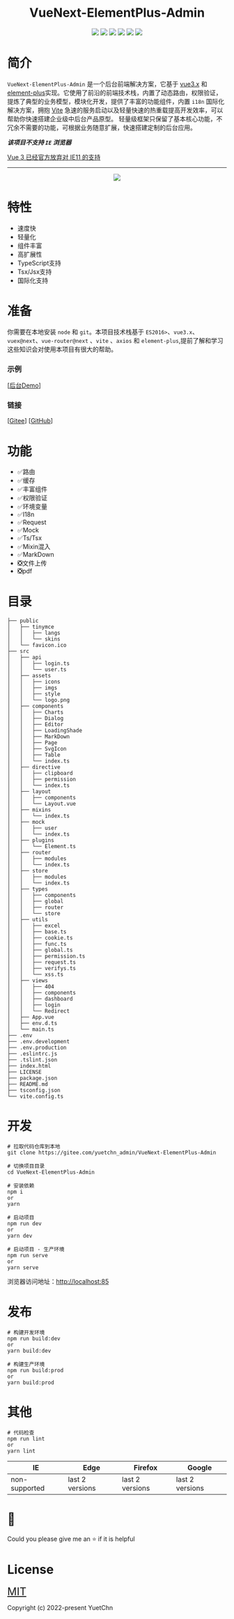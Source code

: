 
<h1 align="center">VueNext-ElementPlus-Admin</h1>
<p align="center">
<img src="https://img.shields.io/badge/vue-3.2.25-%23FFC21A" />
<img src="https://img.shields.io/badge/vite-2.7.2-%23FFC21A" />
<img src="https://img.shields.io/badge/typescript-4.6.2-23FFC21A" />
<img src="https://img.shields.io/badge/element--plus-2.0.5-FFC21A" />
<img src="https://img.shields.io/badge/ant--design--vue-2.2.8-%23FFC21A" />
<img src="https://img.shields.io/badge/license-MIT-FFC21A" />
</p>

# 简介
`VueNext-ElementPlus-Admin` 是一个后台前端解决方案，它基于 [vue3.x](https://v3.cn.vuejs.org/ "vue官网") 和 [element-plus](https://element-plus.gitee.io/zh-CN/ "Element-Plus官网")实现。它使用了前沿的前端技术栈，内置了动态路由，权限验证，提炼了典型的业务模型，模块化开发，提供了丰富的功能组件，内置 `i18n` 国际化解决方案，拥抱 [Vite](https://vitejs.cn/ "Vite") 急速的服务启动以及轻量快速的热重载提高开发效率，可以帮助你快速搭建企业级中后台产品原型。
轻量级框架只保留了基本核心功能，不冗余不需要的功能，可根据业务随意扩展，快速搭建定制的后台应用。

***该项目不支持 `IE` 浏览器***

[Vue 3 已经官方放弃对 IE11 的支持 ](https://github.com/vuejs/rfcs/blob/master/active-rfcs/0038-vue3-ie11-support.md)


***

<p align="center">
<img align="center" src="http://www.yuetchn.top/img.png">
</p>

# 特性

- 速度快
- 轻量化
- 组件丰富
- 高扩展性
- TypeScript支持
- Tsx/Jsx支持
- 国际化支持

# 准备

你需要在本地安装 `node` 和 `git`。本项目技术栈基于 `ES2016>`、`vue3.x`、`vuex@next`、`vue-router@next` 、`vite` 、`axios` 和 `element-plus`,提前了解和学习这些知识会对使用本项目有很大的帮助。


### 示例

[[后台Demo](http://demo.yuetchn.top )]

### 链接
[[Gitee](https://gitee.com/yuetchn_admin/VueNext-ElementPlus-Admin)]
[[GitHub](https://github.com/yuetchn/VueNext-ElementPlus-Admin)]

# 功能

- ✅路由
- ✅缓存
- ✅丰富组件
- ✅权限验证
- ✅环境变量
- ✅I18n
- ✅Request
- ✅Mock
- ✅Ts/Tsx
- ✅Mixin混入
- ✅MarkDown
- ❎文件上传
- ❎pdf

# 目录

    ├── public
    │   ├── tinymce
    │   │   ├── langs
    │   │   └── skins
    │   └── favicon.ico
    ├── src
    │   ├── api
    │   │   ├── login.ts
    │   │   └── user.ts
    │   ├── assets
    │   │   ├── icons
    │   │   ├── imgs
    │   │   ├── style
    │   │   └── logo.png
    │   ├── components
    │   │   ├── Charts
    │   │   ├── Dialog
    │   │   ├── Editor
    │   │   ├── LoadingShade
    │   │   ├── MarkDown
    │   │   ├── Page
    │   │   ├── SvgIcon
    │   │   ├── Table
    │   │   └── index.ts
    │   ├── directive
    │   │   ├── clipboard
    │   │   ├── permission
    │   │   └── index.ts
    │   ├── layout
    │   │   ├── components
    │   │   └── Layout.vue
    │   ├── mixins
    │   │   └── index.ts
    │   ├── mock
    │   │   ├── user
    │   │   └── index.ts
    │   ├── plugins
    │   │   └── Element.ts
    │   ├── router
    │   │   ├── modules
    │   │   └── index.ts
    │   ├── store
    │   │   ├── modules
    │   │   └── index.ts
    │   ├── types
    │   │   ├── components
    │   │   ├── global
    │   │   ├── router
    │   │   └── store
    │   ├── utils
    │   │   ├── excel
    │   │   ├── base.ts
    │   │   ├── cookie.ts
    │   │   ├── func.ts
    │   │   ├── global.ts
    │   │   ├── permission.ts
    │   │   ├── request.ts
    │   │   ├── verifys.ts
    │   │   └── xss.ts
    │   ├── views
    │   │   ├── 404
    │   │   ├── components
    │   │   ├── dashboard
    │   │   ├── login
    │   │   └── Redirect
    │   ├── App.vue
    │   ├── env.d.ts
    │   └── main.ts
    ├── .env
    ├── .env.development
    ├── .env.production
    ├── .eslintrc.js
    ├── .tslint.json
    ├── index.html
    ├── LICENSE
    ├── package.json
    ├── README.md
    ├── tsconfig.json
    └── vite.config.ts

# 开发

    # 拉取代码仓库到本地
    git clone https://gitee.com/yuetchn_admin/VueNext-ElementPlus-Admin
    
    # 切换项目目录
    cd VueNext-ElementPlus-Admin
    
    # 安装依赖
    npm i
    or
    yarn

    # 启动项目
    npm run dev
    or
    yarn dev

    # 启动项目 - 生产环境
    npm run serve
    or
    yarn serve
    
浏览器访问地址：[http://localhost:85](http://localhost:85)

# 发布

    # 构建开发环境
    npm run build:dev
    or
    yarn build:dev

    # 构建生产环境
    npm run build:prod
    or
    yarn build:prod

# 其他

    # 代码检查
    npm run lint
    or
    yarn lint

|IE|Edge|Firefox|Google|
|-|-|-|-|
|non-supported|last 2 versions|last 2 versions|last 2 versions|

# 🍕
Could you please give me an ⭐ if it is helpful

# License

<font size=5>[MIT](https://gitee.com/yuetchn_admin/vue-element-plus-admin/blob/master/LICENSE "MIT")</font>

Copyright (c) 2022-present YuetChn